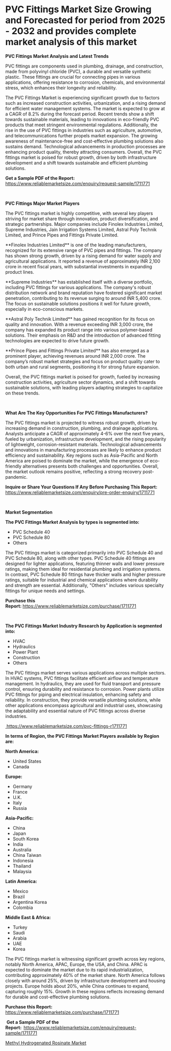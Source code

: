 <p><h1>PVC Fittings Market Size Growing and Forecasted for period from 2025 - 2032 and provides complete market analysis of this market</h1></p><p><strong>PVC Fittings Market Analysis and Latest Trends</strong></p>
<p><p>PVC fittings are components used in plumbing, drainage, and construction, made from polyvinyl chloride (PVC), a durable and versatile synthetic plastic. These fittings are crucial for connecting pipes in various applications, offering resistance to corrosion, chemicals, and environmental stress, which enhances their longevity and reliability.</p><p>The PVC Fittings Market is experiencing significant growth due to factors such as increased construction activities, urbanization, and a rising demand for efficient water management systems. The market is expected to grow at a CAGR of 8.2% during the forecast period. Recent trends show a shift towards sustainable materials, leading to innovations in eco-friendly PVC products that meet stringent environmental regulations. Additionally, the rise in the use of PVC fittings in industries such as agriculture, automotive, and telecommunications further propels market expansion. The growing awareness of maintenance-free and cost-effective plumbing solutions also sustains demand. Technological advancements in production processes are enhancing product quality, thereby attracting consumers. Overall, the PVC fittings market is poised for robust growth, driven by both infrastructure development and a shift towards sustainable and efficient plumbing solutions.</p></p>
<p><strong>Get a Sample PDF of the Report:&nbsp;</strong> <a href="https://www.reliablemarketsize.com/enquiry/request-sample/1711771?utm_campaign=3166&utm_medium=2&utm_source=Github&utm_content=ia&utm_term=01042025&utm_id=pvc-fittings">https://www.reliablemarketsize.com/enquiry/request-sample/1711771</a></p>
<p>&nbsp;</p>
<p><strong>PVC Fittings Major Market Players</strong></p>
<p><p>The PVC fittings market is highly competitive, with several key players striving for market share through innovation, product diversification, and strategic partnerships. Major companies include Finolex Industries Limited, Supreme Industries, Jain Irrigation Systems Limited, Astral Poly Technik Limited, and Prince Pipes and Fittings Private Limited.</p><p>**Finolex Industries Limited** is one of the leading manufacturers, recognized for its extensive range of PVC pipes and fittings. The company has shown strong growth, driven by a rising demand for water supply and agricultural applications. It reported a revenue of approximately INR 2,100 crore in recent fiscal years, with substantial investments in expanding product lines.</p><p>**Supreme Industries** has established itself with a diverse portfolio, including PVC fittings for various applications. The company's robust distribution network and brand reputation have fostered significant market penetration, contributing to its revenue surging to around INR 5,400 crore. The focus on sustainable solutions positions it well for future growth, especially in eco-conscious markets.</p><p>**Astral Poly Technik Limited** has gained recognition for its focus on quality and innovation. With a revenue exceeding INR 3,000 crore, the company has expanded its product range into various polymer-based solutions. Their emphasis on R&D and the introduction of advanced fitting technologies are expected to drive future growth.</p><p>**Prince Pipes and Fittings Private Limited** has also emerged as a prominent player, achieving revenues around INR 2,000 crore. The company’s robust market strategies and focus on product quality cater to both urban and rural segments, positioning it for strong future expansion.</p><p>Overall, the PVC fittings market is poised for growth, fueled by increasing construction activities, agriculture sector dynamics, and a shift towards sustainable solutions, with leading players adapting strategies to capitalize on these trends.</p></p>
<p>&nbsp;</p>
<p><strong>What Are The Key Opportunities For PVC Fittings Manufacturers?</strong></p>
<p><p>The PVC fittings market is projected to witness robust growth, driven by increasing demand in construction, plumbing, and drainage applications. Analysts anticipate a CAGR of approximately 4-6% over the next five years, fueled by urbanization, infrastructure development, and the rising popularity of lightweight, corrosion-resistant materials. Technological advancements and innovations in manufacturing processes are likely to enhance product efficiency and sustainability. Key regions such as Asia-Pacific and North America are poised to dominate the market, while the emergence of eco-friendly alternatives presents both challenges and opportunities. Overall, the market outlook remains positive, reflecting a strong recovery post-pandemic.</p></p>
<p><strong>Inquire or Share Your Questions If Any Before Purchasing This Report:</strong> <a href="https://www.reliablemarketsize.com/enquiry/pre-order-enquiry/1711771?utm_campaign=3166&utm_medium=2&utm_source=Github&utm_content=ia&utm_term=01042025&utm_id=pvc-fittings">https://www.reliablemarketsize.com/enquiry/pre-order-enquiry/1711771</a></p>
<p>&nbsp;</p>
<p><strong>Market Segmentation</strong></p>
<p><strong>The PVC Fittings Market Analysis by types is segmented into:</strong></p>
<p><ul><li>PVC Schedule 40</li><li>PVC Schedule 80</li><li>Others</li></ul></p>
<p><p>The PVC fittings market is categorized primarily into PVC Schedule 40 and PVC Schedule 80, along with other types. PVC Schedule 40 fittings are designed for lighter applications, featuring thinner walls and lower pressure ratings, making them ideal for residential plumbing and irrigation systems. In contrast, PVC Schedule 80 fittings have thicker walls and higher pressure ratings, suitable for industrial and chemical applications where durability and strength are essential. Additionally, "Others" includes various specialty fittings for unique needs and settings.</p></p>
<p><strong>Purchase this Report:&nbsp;</strong><a href="https://www.reliablemarketsize.com/purchase/1711771?utm_campaign=3166&utm_medium=2&utm_source=Github&utm_content=ia&utm_term=01042025&utm_id=pvc-fittings">https://www.reliablemarketsize.com/purchase/1711771</a></p>
<p>&nbsp;</p>
<p><strong>The PVC Fittings Market Industry Research by Application is segmented into:</strong></p>
<p><ul><li>HVAC</li><li>Hydraulics</li><li>Power Plant</li><li>Construction</li><li>Others</li></ul></p>
<p><p>The PVC fittings market serves various applications across multiple sectors. In HVAC systems, PVC fittings facilitate efficient airflow and temperature management. In hydraulics, they are used for fluid transport and pressure control, ensuring durability and resistance to corrosion. Power plants utilize PVC fittings for piping and electrical insulation, enhancing safety and reliability. In construction, they provide versatile plumbing solutions, while other applications encompass agricultural and industrial uses, showcasing the adaptability and essential nature of PVC fittings across diverse industries.</p></p>
<p><a href="https://www.reliablemarketsize.com/pvc-fittings-r1711771?utm_campaign=3166&utm_medium=2&utm_source=Github&utm_content=ia&utm_term=01042025&utm_id=pvc-fittings">&nbsp;https://www.reliablemarketsize.com/pvc-fittings-r1711771</a></p>
<p><strong>In terms of Region, the PVC Fittings Market Players available by Region are:</strong></p>
<p>
    <p> <strong> North America: </strong>
        <ul>
            <li>United States</li>
            <li>Canada</li>
        </ul>
        </p> 
    <p> <strong> Europe: </strong>
        <ul>
            <li>Germany</li>
            <li>France</li>
            <li>U.K.</li>
            <li>Italy</li>
            <li>Russia</li>
        </ul>
        </p> 
    <p> <strong> Asia-Pacific: </strong>
        <ul>
            <li>China</li>
            <li>Japan</li>
            <li>South Korea</li>
            <li>India</li>
            <li>Australia</li>
            <li>China Taiwan</li>
            <li>Indonesia</li>
            <li>Thailand</li>
            <li>Malaysia</li>
        </ul>
        </p> 
    <p> <strong> Latin America: </strong>
        <ul>
            <li>Mexico</li>
            <li>Brazil</li>
            <li>Argentina Korea</li>
            <li>Colombia</li>
        </ul>
        </p> 
    <p> <strong> Middle East & Africa: </strong>
        <ul>
            <li>Turkey</li>
            <li>Saudi</li>
            <li>Arabia</li>
            <li>UAE</li>
            <li>Korea</li>
        </ul>
    </p>
    </p>
<p><p>The PVC fittings market is witnessing significant growth across key regions, notably North America, APAC, Europe, the USA, and China. APAC is expected to dominate the market due to its rapid industrialization, contributing approximately 40% of the market share. North America follows closely with around 25%, driven by infrastructure development and housing projects. Europe holds about 20%, while China continues to expand, capturing roughly 15%. Growth in these regions reflects increasing demand for durable and cost-effective plumbing solutions.</p></p>
<p><strong>Purchase this Report: </strong><a href="https://www.reliablemarketsize.com/purchase/1711771?utm_campaign=3166&utm_medium=2&utm_source=Github&utm_content=ia&utm_term=01042025&utm_id=pvc-fittings">https://www.reliablemarketsize.com/purchase/1711771</a></p>
<p>&nbsp;<strong>Get a Sample PDF of the Report:&nbsp;&nbsp;</strong><a href="https://www.reliablemarketsize.com/enquiry/request-sample/1711771?utm_campaign=3166&utm_medium=2&utm_source=Github&utm_content=ia&utm_term=01042025&utm_id=pvc-fittings">https://www.reliablemarketsize.com/enquiry/request-sample/1711771</a></p>
<p><strong></strong></p>
<p><p><a href="https://github.com/saoneubeh8/Market-Research-Report-List-1/blob/main/methyl-hydrogenated-rosinate-market.md?utm_campaign=3166&utm_medium=2&utm_source=Github&utm_content=ia&utm_term=01042025&utm_id=pvc-fittings">Methyl Hydrogenated Rosinate Market</a></p></p>